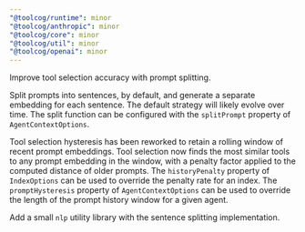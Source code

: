 ```yaml
---
"@toolcog/runtime": minor
"@toolcog/anthropic": minor
"@toolcog/core": minor
"@toolcog/util": minor
"@toolcog/openai": minor
---
```


Improve tool selection accuracy with prompt splitting.

Split prompts into sentences, by default, and generate a separate embedding
for each sentence. The default strategy will likely evolve over time.
The split function can be configured with the `splitPrompt` property of
`AgentContextOptions`.

Tool selection hysteresis has been reworked to retain a rolling window of
recent prompt embeddings. Tool selection now finds the most similar tools
to any prompt embedding in the window, with a penalty factor applied to the
computed distance of older prompts. The `historyPenalty` property of
`IndexOptions` can be used to override the penalty rate for an index.
The `promptHysteresis` property of `AgentContextOptions` can be used to
override the length of the prompt history window for a given agent.

Add a small `nlp` utility library with the sentence splitting implementation.
